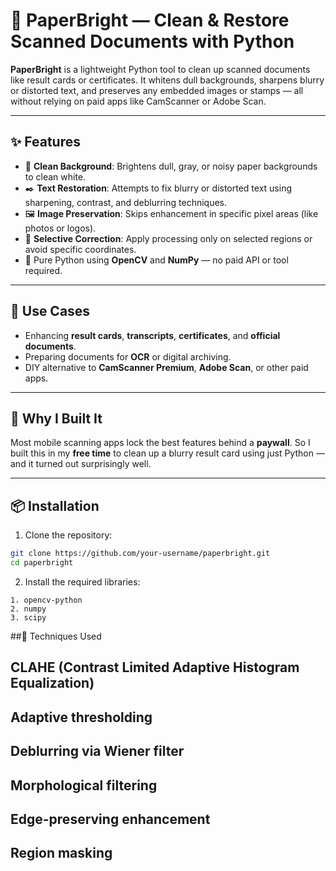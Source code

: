 # 🧾 PaperBright — Clean & Restore Scanned Documents with Python

**PaperBright** is a lightweight Python tool to clean up scanned documents like result cards or certificates. It whitens dull backgrounds, sharpens blurry or distorted text, and preserves any embedded images or stamps — all without relying on paid apps like CamScanner or Adobe Scan.

---

## ✨ Features

- 🧼 **Clean Background**: Brightens dull, gray, or noisy paper backgrounds to clean white.
- ✒️ **Text Restoration**: Attempts to fix blurry or distorted text using sharpening, contrast, and deblurring techniques.
- 🖼️ **Image Preservation**: Skips enhancement in specific pixel areas (like photos or logos).
- 🎯 **Selective Correction**: Apply processing only on selected regions or avoid specific coordinates.
- 🐍 Pure Python using **OpenCV** and **NumPy** — no paid API or tool required.

---

## 📸 Use Cases

- Enhancing **result cards**, **transcripts**, **certificates**, and **official documents**.
- Preparing documents for **OCR** or digital archiving.
- DIY alternative to **CamScanner Premium**, **Adobe Scan**, or other paid apps.

---

## 🧠 Why I Built It

Most mobile scanning apps lock the best features behind a **paywall**. So I built this in my **free time** to clean up a blurry result card using just Python — and it turned out surprisingly well.

---

## 📦 Installation

1. Clone the repository:

```bash
git clone https://github.com/your-username/paperbright.git
cd paperbright
```

2. Install the required libraries:
```
1. opencv-python
2. numpy
3. scipy
```
##🔧 Techniques Used
<h2> CLAHE (Contrast Limited Adaptive Histogram Equalization) </h2>
<h2> Adaptive thresholding </h2>
<h2> Deblurring via Wiener filter </h2>
<h2> Morphological filtering </h2>
<h2> Edge-preserving enhancement </h2>
<h2> Region masking</h2>
